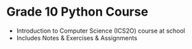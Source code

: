 # Grade 10 Python Course
- Introduction to Computer Science (ICS2O) course at school
- Includes Notes & Exercises & Assignments
